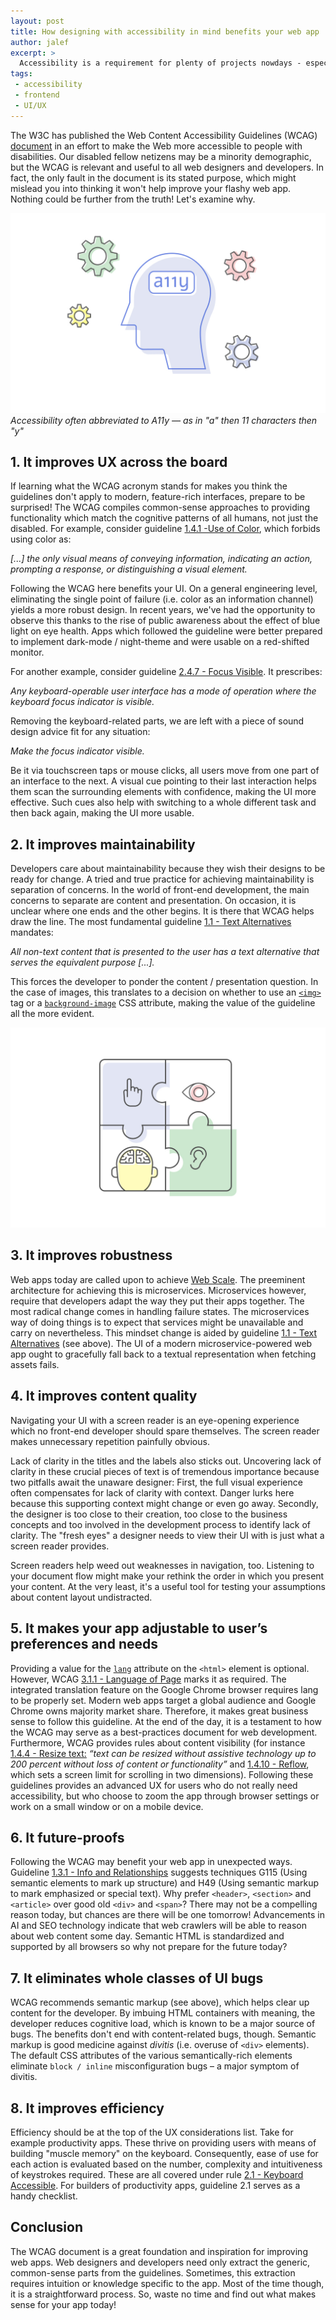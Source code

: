 ```yaml
---
layout: post
title: How designing with accessibility in mind benefits your web app
author: jalef
excerpt: >
  Accessibility is a requirement for plenty of projects nowdays - especially ones developed for the public sector. But why implement accessibility only when asked, instead of starting designing and developing with accessibility in mind? 
tags:
 - accessibility
 - frontend
 - UI/UX
---
```


The W3C has published the Web Content Accessibility Guidelines (WCAG) [document](https://www.w3.org/WAI/standards-guidelines/wcag/) in an effort to make the Web more accessible to people with disabilities. Our disabled fellow netizens may be a minority demographic, but the WCAG is relevant and useful to all web designers and developers. In fact, the only fault in the document is its stated purpose, which might mislead you into thinking it won't help improve your flashy web app. Nothing could be further from the truth! Let's examine why.

![Accessibility in mind](/img/accessibility-in-mind/a11y.jpg)
*Accessibility often abbreviated to A11y — as in "a" then 11 characters then "y"*

## 1. It improves UX across the board

If learning what the WCAG acronym stands for makes you think the guidelines don't apply to modern, feature-rich interfaces, prepare to be surprised! The WCAG compiles common-sense approaches to providing functionality which match the cognitive patterns of all humans, not just the disabled. For example, consider guideline [1.4.1 -Use of Color](https://www.w3.org/WAI/WCAG21/quickref/?showtechniques=132%2C211%2C311%2C325%2C131#use-of-color), which forbids using color as:

*[...] the only visual means of conveying information, indicating an action, prompting a response, or distinguishing a visual element.*

Following the WCAG here benefits your UI. On a general engineering level, eliminating the single point of failure (i.e. color as an information channel) yields a more robust design. In recent years, we've had the opportunity to observe this thanks to the rise of public awareness about the effect of blue light on eye health. Apps which followed the guideline were better prepared to implement dark-mode / night-theme and were usable on a red-shifted monitor.

For another example, consider guideline [2.4.7 - Focus Visible](https://www.w3.org/WAI/WCAG21/quickref/?showtechniques=132%2C211%2C311%2C325%2C131#focus-visible). It prescribes:

*Any keyboard-operable user interface has a mode of operation where the keyboard focus indicator is visible.*

Removing the keyboard-related parts, we are left with a piece of sound design advice fit for any situation:

*Make the focus indicator visible.*

Be it via touchscreen taps or mouse clicks, all users move from one part of an interface to the next. A visual cue pointing to their last interaction helps them scan the surrounding elements with confidence, making the UI more effective. Such cues also help with switching to a whole different task and then back again, making the UI more usable.

## 2. It improves maintainability

Developers care about maintainability because they wish their designs to be ready for change. A tried and true practice for achieving maintainability is separation of concerns. In the world of front-end development, the main concerns to separate are content and presentation. On occasion, it is unclear where one ends and the other begins. It is there that WCAG helps draw the line. The most fundamental guideline [1.1 - Text Alternatives](https://www.w3.org/WAI/WCAG21/quickref/?showtechniques=132%2C211%2C311%2C325%2C131#text-alternatives) mandates:

*All non-text content that is presented to the user has a text alternative that serves the equivalent purpose [...].*

This forces the developer to ponder the content / presentation question. In the case of images, this translates to a decision on whether to use an  [`<img>`](https://developer.mozilla.org/en-US/docs/Web/HTML/Element/Img) tag or a [`background-image`](https://developer.mozilla.org/en-US/docs/Web/CSS/background-image) CSS attribute, making the value of the guideline all the more evident.

![Accessibility puzzle](/img/accessibility-in-mind/puzzle.jpg)

## 3. It improves robustness

Web apps today are called upon to achieve [Web Scale](https://en.wikipedia.org/wiki/Scalability). The preeminent architecture for achieving this is microservices. Microservices however, require that developers adapt the way they put their apps together. The most radical change comes in handling failure states. The microservices way of doing things is to expect that services might be unavailable and carry on nevertheless. This mindset change is aided by guideline [1.1 - Text Alternatives](https://www.w3.org/WAI/WCAG21/quickref/?showtechniques=132%2C211%2C311%2C325%2C131#text-alternatives) (see above). The UI of a modern microservice-powered web app ought to gracefully fall back to a textual representation when fetching assets fails.

## 4. It improves content quality

Navigating your UI with a screen reader is an eye-opening experience which no front-end developer should spare themselves. The screen reader makes unnecessary repetition painfully obvious.

Lack of clarity in the titles and the labels also sticks out. Uncovering lack of clarity in these crucial pieces of text is of tremendous importance because two pitfalls await the unaware designer: First, the full visual experience often compensates for lack of clarity with context. Danger lurks here because this supporting context might change or even go away. Secondly, the designer is too close to their creation, too close to the business concepts and too involved in the development process to identify lack of clarity. The "fresh eyes" a designer needs to view their UI with is just what a screen reader provides.

Screen readers help weed out weaknesses in navigation, too. Listening to your document flow might make your rethink the order in which you present your content. At the very least, it's a useful tool for testing your assumptions about content layout undistracted.

## 5. It makes your app adjustable to user’s preferences and needs

Providing a value for the [`lang`](https://developer.mozilla.org/en-US/docs/Web/HTML/Global_attributes#attr-lang) attribute on the `<html>` element is optional. However, WCAG [3.1.1 - Language of Page](https://www.w3.org/TR/WCAG21/#language-of-page) marks it as required. The integrated translation feature on the Google Chrome browser requires lang to be properly set. Modern web apps target a global audience and Google Chrome owns majority market share. Therefore, it makes great business sense to follow this guideline. At the end of the day, it is a testament to how the WCAG may serve as a best-practices document for web development.
Furthermore, WCAG provides rules about content visibility (for instance [1.4.4 - Resize text:](https://www.w3.org/TR/WCAG21/#resize-text) *“text can be resized without assistive technology up to 200 percent without loss of content or functionality”* and [1.4.10 - Reflow](https://www.w3.org/TR/WCAG21/#reflow), which sets a screen limit for scrolling in two dimensions). Following these guidelines provides an advanced UX for users who do not really need accessibility, but who choose to zoom the app through browser settings or work on a small window or on a mobile device.

## 6. It future-proofs

Following the WCAG may benefit your web app in unexpected ways. Guideline [1.3.1 - Info and Relationships](https://www.w3.org/WAI/WCAG21/quickref/?showtechniques=132%2C211%2C311%2C325%2C131#info-and-relationships) suggests techniques G115 (Using semantic elements to mark up structure) and H49 (Using semantic markup to mark emphasized or special text). Why prefer `<header>`, `<section>` and `<article>` over good old `<div>` and `<span>`? There may not be a compelling reason today, but chances are there will be one tomorrow! Advancements in AI and SEO technology indicate that web crawlers will be able to reason about web content some day. Semantic HTML is standardized and supported by all browsers so why not prepare for the future today?

## 7. It eliminates whole classes of UI bugs

WCAG recommends semantic markup (see above), which helps clear up content for the developer. By imbuing HTML containers with meaning, the developer reduces cognitive load, which is known to be a major source of bugs.
The benefits don't end with content-related bugs, though. Semantic markup is good medicine against *divitis* (i.e. overuse of `<div>` elements). The default CSS attributes of the various semantically-rich elements eliminate `block / inline` misconfiguration bugs – a major symptom of divitis.

## 8. It improves efficiency

Efficiency should be at the top of the UX considerations list. Take for example productivity apps. These thrive on providing users with means of building "muscle memory" on the keyboard. Consequently, ease of use for each action is evaluated based on the number, complexity and intuitiveness of keystrokes required. These are all covered under rule [2.1 - Keyboard Accessible](https://www.w3.org/WAI/WCAG21/quickref/?showtechniques=132%2C211%2C311%2C325%2C131#keyboard-accessible). For builders of productivity apps, guideline 2.1 serves as a handy checklist.

## Conclusion
The WCAG document is a great foundation and inspiration for improving web apps. Web designers and developers need only extract the generic, common-sense parts from the guidelines. Sometimes, this extraction requires intuition or knowledge specific to the app. Most of the time though, it is a straightforward process. So, waste no time and find out what makes sense for your app today!
